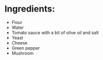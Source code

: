 # Ingredients:

* Flour
* Water
* Tomato sauce with a bit of olive oil and salt
* Yeast
* Cheese
* Green pepper
* Mushroom
